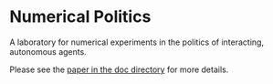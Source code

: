 # Numerical Politics
A laboratory for numerical experiments in the politics of interacting, autonomous agents.

Please see the [paper in the doc directory](https://danftang.github.io/NumericalPolitics/doc/numericalPolitics.pdf) for more details.

